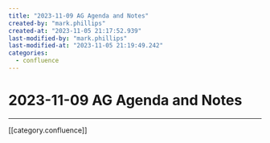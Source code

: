 ```yaml
---
title: "2023-11-09 AG Agenda and Notes"
created-by: "mark.phillips"
created-at: "2023-11-05 21:17:52.939"
last-modified-by: "mark.phillips"
last-modified-at: "2023-11-05 21:19:49.242"
categories:
  - confluence
---
```


# 2023-11-09 AG Agenda and Notes


---

[[category.confluence]]
